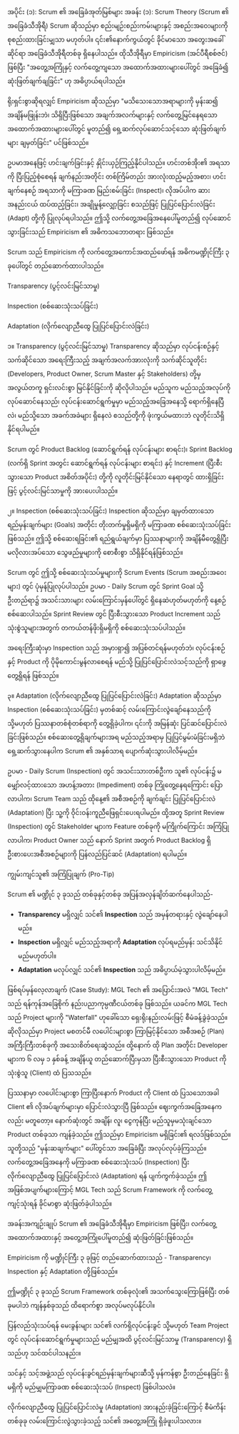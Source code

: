 အပိုင်း (၁): Scrum ၏ အခြေခံအုတ်မြစ်များ
အခန်း (၁): Scrum Theory (Scrum ၏ အခြေခံသီအိုရီ)
Scrum ဆိုသည်မှာ စည်းမျဉ်းစည်းကမ်းများနှင့် အစည်းအဝေးများကို စုစည်းထားခြင်းမျှသာ မဟုတ်ပါ။ ၎င်း၏နောက်ကွယ်တွင် ခိုင်မာသော အတွေးအခေါ်ဆိုင်ရာ အခြေခံသီအိုရီတစ်ခု ရှိနေပါသည်။ ထိုသီအိုရီမှာ Empiricism (အင်ပီရီစစ်ဇင်) ဖြစ်ပြီး "အတွေ့အကြုံနှင့် လက်တွေ့ကျသော အထောက်အထားများပေါ်တွင် အခြေခံ၍ ဆုံးဖြတ်ချက်ချခြင်း" ဟု အဓိပ္ပာယ်ရပါသည်။

ရိုးရှင်းစွာဆိုရလျှင် Empiricism ဆိုသည်မှာ "မသိသေးသောအရာများကို မှန်းဆ၍ အချိန်မဖြုန်းဘဲ၊ သိရှိပြီးဖြစ်သော အချက်အလက်များနှင့် လက်တွေ့မြင်နေရသော အထောက်အထားများပေါ်တွင် မူတည်၍ ရှေ့ဆက်လုပ်ဆောင်သင့်သော ဆုံးဖြတ်ချက်များ ချမှတ်ခြင်း" ပင်ဖြစ်သည်။

ဥပမာအနေဖြင့် ဟင်းချက်ခြင်းနှင့် နှိုင်းယှဉ်ကြည့်နိုင်ပါသည်။ ဟင်းတစ်အိုး၏ အရသာကို ပြီးပြည့်စုံစေရန် ချက်နည်းအတိုင်း တစ်ကြိမ်တည်း အားလုံးထည့်မည့်အစား၊ ဟင်းချက်နေစဉ် အရသာကို မကြာခဏ မြည်းစမ်းခြင်း (Inspect)၊ လိုအပ်ပါက ဆားအနည်းငယ် ထပ်ထည့်ခြင်း၊ အချိုမှုန့်လျှော့ခြင်း စသည်ဖြင့် ပြုပြင်ပြောင်းလဲခြင်း (Adapt) တို့ကို ပြုလုပ်ရပါသည်။ ဤသို့ လက်တွေ့အခြေအနေပေါ်မူတည်၍ လုပ်ဆောင်သွားခြင်းသည် Empiricism ၏ အဓိကသဘောတရား ဖြစ်သည်။

Scrum သည် Empiricism ကို လက်တွေ့အကောင်အထည်ဖော်ရန် အဓိကမဏ္ဍိုင်ကြီး ၃ ခုပေါ်တွင် တည်ဆောက်ထားပါသည်။

Transparency (ပွင့်လင်းမြင်သာမှု)

Inspection (စစ်ဆေးသုံးသပ်ခြင်း)

Adaptation (လိုက်လျောညီထွေ ပြုပြင်ပြောင်းလဲခြင်း)

၁။ Transparency (ပွင့်လင်းမြင်သာမှု)
Transparency ဆိုသည်မှာ လုပ်ငန်းစဉ်နှင့် သက်ဆိုင်သော အရေးကြီးသည့် အချက်အလက်အားလုံးကို သက်ဆိုင်သူတိုင်း (Developers, Product Owner, Scrum Master နှင့် Stakeholders) တို့မှ အလွယ်တကူ ရှင်းလင်းစွာ မြင်နိုင်ခြင်းကို ဆိုလိုပါသည်။ မည်သူက မည်သည့်အလုပ်ကို လုပ်ဆောင်နေသည်၊ လုပ်ငန်းဆောင်ရွက်မှုမှာ မည်သည့်အခြေအနေသို့ ရောက်ရှိနေပြီလဲ၊ မည်သို့သော အခက်အခဲများ ရှိနေလဲ စသည်တို့ကို ဖုံးကွယ်မထားဘဲ လူတိုင်းသိရှိနိုင်ရပါမည်။

Scrum တွင် Product Backlog (ဆောင်ရွက်ရန် လုပ်ငန်းများ စာရင်း)၊ Sprint Backlog (လက်ရှိ Sprint အတွင်း ဆောင်ရွက်ရန် လုပ်ငန်းများ စာရင်း) နှင့် Increment (ပြီးစီးသွားသော Product အစိတ်အပိုင်း) တို့ကို လူတိုင်းမြင်နိုင်သော နေရာတွင် ထားရှိခြင်းဖြင့် ပွင့်လင်းမြင်သာမှုကို အားပေးပါသည်။

၂။ Inspection (စစ်ဆေးသုံးသပ်ခြင်း)
Inspection ဆိုသည်မှာ ချမှတ်ထားသော ရည်မှန်းချက်များ (Goals) အတိုင်း တိုးတက်မှုရှိမရှိကို မကြာခဏ စစ်ဆေးသုံးသပ်ခြင်း ဖြစ်သည်။ ဤသို့ စစ်ဆေးရခြင်း၏ ရည်ရွယ်ချက်မှာ ပြဿနာများကို အချိန်မီတွေ့ရှိပြီး မလိုလားအပ်သော သွေဖည်မှုများကို စောစီးစွာ သိရှိနိုင်ရန်ဖြစ်သည်။

Scrum တွင် ဤသို့ စစ်ဆေးသုံးသပ်မှုများကို Scrum Events (Scrum အစည်းအဝေးများ) တွင် ပုံမှန်ပြုလုပ်ပါသည်။ ဥပမာ - Daily Scrum တွင် Sprint Goal သို့ ဦးတည်ရာ၌ အသင်းသားများ လမ်းကြောင်းမှန်ပေါ်တွင် ရှိနေဆဲဟုတ်မဟုတ်ကို နေ့စဉ်စစ်ဆေးပါသည်။ Sprint Review တွင် ပြီးစီးသွားသော Product Increment သည် သုံးစွဲသူများအတွက် တကယ်တန်ဖိုးရှိမရှိကို စစ်ဆေးသုံးသပ်ပါသည်။

အရေးကြီးဆုံးမှာ Inspection သည် အမှားရှာ၍ အပြစ်တင်ရန်မဟုတ်ဘဲ၊ လုပ်ငန်းစဉ်နှင့် Product ကို ပိုမိုကောင်းမွန်လာစေရန် မည်သို့ ပြုပြင်ပြောင်းလဲသင့်သည်ကို ရှာဖွေတွေ့ရှိရန် ဖြစ်သည်။

၃။ Adaptation (လိုက်လျောညီထွေ ပြုပြင်ပြောင်းလဲခြင်း)
Adaptation ဆိုသည်မှာ Inspection (စစ်ဆေးသုံးသပ်ခြင်း) မှတစ်ဆင့် လမ်းကြောင်းလွဲချော်နေသည်ကို သို့မဟုတ် ပြဿနာတစ်စုံတစ်ရာကို တွေ့ရှိခဲ့ပါက၊ ၎င်းကို အမြန်ဆုံး ပြင်ဆင်ပြောင်းလဲခြင်းဖြစ်သည်။ စစ်ဆေးတွေ့ရှိချက်များအရ မည်သည့်အရာမှ ပြုပြင်မွမ်းမံခြင်းမရှိဘဲ ရှေ့ဆက်သွားနေပါက Scrum ၏ အနှစ်သာရ ပျောက်ဆုံးသွားပါလိမ့်မည်။

ဥပမာ - Daily Scrum (Inspection) တွင် အသင်းသားတစ်ဦးက သူ၏ လုပ်ငန်း၌ မမျှော်လင့်ထားသော အဟန့်အတား (Impediment) တစ်ခု ကြုံတွေ့နေရကြောင်း ပြောလာပါက၊ Scrum Team သည် ထိုနေ့၏ အစီအစဉ်ကို ချက်ချင်း ပြုပြင်ပြောင်းလဲ (Adaptation) ပြီး သူ့ကို ဝိုင်းဝန်းကူညီဖြေရှင်းပေးရပါမည်။ ထို့အတူ Sprint Review (Inspection) တွင် Stakeholder များက Feature တစ်ခုကို မကြိုက်ကြောင်း အကြံပြုလာပါက၊ Product Owner သည် နောက် Sprint အတွက် Product Backlog ရှိ ဦးစားပေးအစီအစဉ်များကို ပြန်လည်ပြင်ဆင် (Adaptation) ရပါမည်။

ကျွမ်းကျင်သူ၏ အကြံပြုချက် (Pro-Tip)

Scrum ၏ မဏ္ဍိုင် ၃ ခုသည် တစ်ခုနှင့်တစ်ခု အပြန်အလှန်ချိတ်ဆက်နေပါသည်-
*   **Transparency** မရှိလျှင် သင်၏ **Inspection** သည် အမှန်တရားနှင့် လွဲချော်နေပါမည်။
*   **Inspection** မရှိလျှင် မည်သည့်အရာကို **Adaptation** လုပ်ရမည်မှန်း သင်သိနိုင်မည်မဟုတ်ပါ။
*   **Adaptation** မလုပ်လျှင် သင်၏ **Inspection** သည် အဓိပ္ပာယ်မဲ့သွားပါလိမ့်မည်။

ဖြစ်ရပ်မှန်လေ့လာချက် (Case Study): MGL Tech ၏ အပြောင်းအလဲ
"MGL Tech" သည် ရန်ကုန်အခြေစိုက် နည်းပညာကုမ္ပဏီငယ်တစ်ခု ဖြစ်သည်။ ယခင်က MGL Tech သည် Project များကို "Waterfall" ဟုခေါ်သော ရှေးရိုးနည်းလမ်းဖြင့် စီမံခန့်ခွဲခဲ့သည်။ ဆိုလိုသည်မှာ Project မစတင်မီ လပေါင်းများစွာ ကြာမြင့်နိုင်သော အစီအစဉ် (Plan) အကြီးကြီးတစ်ခုကို အသေးစိတ်ရေးဆွဲသည်။ ထို့နောက် ထို Plan အတိုင်း Developer များက ၆ လမှ ၁ နှစ်ခန့် အချိန်ယူ တည်ဆောက်ပြီးမှသာ ပြီးစီးသွားသော Product ကို သုံးစွဲသူ (Client) ထံ ပြသသည်။

ပြဿနာမှာ လပေါင်းများစွာ ကြာပြီးနောက် Product ကို Client ထံ ပြသသောအခါ Client ၏ လိုအပ်ချက်များမှာ ပြောင်းလဲသွားပြီ ဖြစ်သည်။ ဈေးကွက်အခြေအနေကလည်း မတူတော့။ နောက်ဆုံးတွင် အချိန်၊ လူ၊ ငွေကုန်ပြီး မည်သူမှမသုံးချင်သော Product တစ်ခုသာ ကျန်ခဲ့သည်။ ဤသည်မှာ Empiricism မရှိခြင်း၏ ရလဒ်ဖြစ်သည်။ သူတို့သည် "မှန်းဆချက်များ" ပေါ်တွင်သာ အခြေခံပြီး အလုပ်လုပ်ခဲ့ကြသည်။ လက်တွေ့အခြေအနေကို မကြာခဏ စစ်ဆေးသုံးသပ် (Inspection) ပြီး လိုက်လျောညီထွေ ပြုပြင်ပြောင်းလဲ (Adaptation) ရန် ပျက်ကွက်ခဲ့သည်။ ဤအဖြစ်အပျက်များကြောင့် MGL Tech သည် Scrum Framework ကို လက်တွေ့ကျင့်သုံးရန် ခိုင်မာစွာ ဆုံးဖြတ်ခဲ့ပါသည်။

အခန်းအကျဉ်းချုပ်
Scrum ၏ အခြေခံသီအိုရီမှာ Empiricism ဖြစ်ပြီး၊ လက်တွေ့အထောက်အထားနှင့် အတွေ့အကြုံပေါ်မူတည်၍ ဆုံးဖြတ်ခြင်းဖြစ်သည်။

Empiricism ကို မဏ္ဍိုင်ကြီး ၃ ခုဖြင့် တည်ဆောက်ထားသည် - Transparency၊ Inspection နှင့် Adaptation တို့ဖြစ်သည်။

ဤမဏ္ဍိုင် ၃ ခုသည် Scrum Framework တစ်ခုလုံး၏ အသက်သွေးကြောဖြစ်ပြီး တစ်ခုမပါဘဲ ကျန်နှစ်ခုသည် ထိရောက်စွာ အလုပ်မလုပ်နိုင်ပါ။

ပြန်လည်သုံးသပ်ရန် မေးခွန်းများ
သင်၏ လက်ရှိလုပ်ငန်းခွင် သို့မဟုတ် Team Project တွင် လုပ်ငန်းဆောင်ရွက်မှုများသည် မည်မျှအထိ ပွင့်လင်းမြင်သာမှု (Transparency) ရှိသည်ဟု သင်ထင်ပါသနည်း။

သင်နှင့် သင့်အဖွဲ့သည် လုပ်ငန်းခွင်ရည်မှန်းချက်များဆီသို့ မှန်ကန်စွာ ဦးတည်နေခြင်း ရှိမရှိကို မည်မျှမကြာခဏ စစ်ဆေးသုံးသပ် (Inspect) ဖြစ်ပါသလဲ။

လိုက်လျောညီထွေ ပြုပြင်ပြောင်းလဲမှု (Adaptation) အားနည်းခဲ့ခြင်းကြောင့် စီမံကိန်းတစ်ခုခု လမ်းကြောင်းလွဲသွားခဲ့သည့် သင်၏ အတွေ့အကြုံ ရှိခဲ့ဖူးပါသလား။